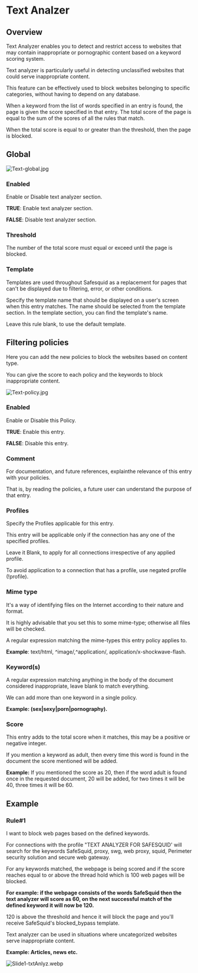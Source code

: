 # Text Analzer

## Overview

Text Analyzer enables you to detect and restrict access to websites that may contain inappropriate or pornographic content based on a keyword scoring system.

Text analyzer is particularly useful in detecting unclassified websites that could serve inappropriate content.

This feature can be effectively used to block websites belonging to specific categories, without having to depend on any database.

When a keyword from the list of words specified in an entry is found, the page is given the score specified in that entry. The total score of the page is equal to the sum of the scores of all the rules that match.

When the total score is equal to or greater than the threshold, then the page is blocked.

## Global

![Text-global.jpg](/img/Configure/Real_Time_Content_Activity/Text_analyzer/image1.webp)

### Enabled

Enable or Disable text analyzer section.

**TRUE**: Enable text analyzer section.

**FALSE**: Disable text analyzer section.

### Threshold

The number of the total score must equal or exceed until the page is blocked.

### Template

Templates are used throughout Safesquid as a replacement for pages that can't be displayed due to filtering, error, or other conditions.

Specify the template name that should be displayed on a user's screen when this entry matches. The name should be selected from the template section. In the template section, you can find the template's name.

Leave this rule blank, to use the default template.

## Filtering policies

Here you can add the new policies to block the websites based on content type.

You can give the score to each policy and the keywords to block inappropriate content.

![Text-policy.jpg](/img/Configure/Real_Time_Content_Activity/Text_analyzer/image2.webp)

### Enabled

Enable or Disable this Policy.

**TRUE**: Enable this entry.

**FALSE**: Disable this entry.

### Comment

For documentation, and future references, explainthe relevance of this entry with your policies.

That is, by reading the policies, a future user can understand the purpose of that entry.

### Profiles

Specify the Profiles applicable for this entry.

This entry will be applicable only if the connection has any one of the specified profiles.

Leave it Blank, to apply for all connections irrespective of any applied profile.

To avoid application to a connection that has a profile, use negated profile (!profile).

### Mime type

It's a way of identifying files on the Internet according to their nature and format.

It is highly advisable that you set this to some mime-type; otherwise all files will be checked.

A regular expression matching the mime-types this entry policy applies to.

**Example**: text/html, ^image/,^application/, application/x-shockwave-flash.

### Keyword(s)

A regular expression matching anything in the body of the document considered inappropriate, leave blank to match everything.

We can add more than one keyword in a single policy.

**Example: (sex|sexy|porn|pornography).**

### Score

This entry adds to the total score when it matches, this may be a positive or negative integer.

If you mention a keyword as adult, then every time this word is found in the document the score mentioned will be added.

**Example:** If you mentioned the score as 20, then if the word adult is found once in the requested document, 20 will be added, for two times it will be 40, three times it will be 60.

## Example

### Rule#1

I want to block web pages based on the defined keywords.

For connections with the profile "TEXT ANALYZER FOR SAFESQUID' will search for the keywords SafeSquid, proxy, swg, web proxy, squid, Perimeter security solution and secure web gateway.

For any keywords matched, the webpage is being scored and if the score reaches equal to or above the thread hold which is 100 web pages will be blocked.

**For example: if the webpage consists of the words SafeSquid then the text analyzer will score as 60, on the next successful match of the defined keyword it will now be 120.**

120 is above the threshold and hence it will block the page and you'll receive SafeSquid's blocked_bypass template.

Text analyzer can be used in situations where uncategorized websites serve inappropriate content.

**Example: Articles, news etc.**

![Slide1-txtAnlyz.webp](/img/Configure/Real_Time_Content_Activity/Text_analyzer/image3.webp)